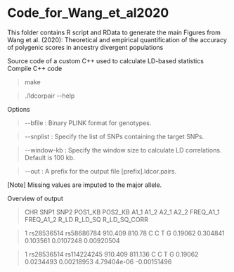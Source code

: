 # Code_for_Wang_et_al2020
This folder contains R script and RData to generate the main Figures from Wang et al. (2020): Theoretical and empirical quantification of the accuracy of polygenic scores in ancestry divergent populations

Source code of a custom C++ used to calculate LD-based statistics
Compile C++ code
> make

> ./ldcorpair --help

Options
> --bfile      : Binary PLINK format for genotypes.

> --snplist    : Specify the list of SNPs containing the target SNPs.

> --window-kb  : Specify the window size to calculate LD correlations. Default is 100 kb.

> --out        : A prefix for the output file [prefix].ldcor.pairs.

[Note] Missing values are imputed to the major allele.

Overview of output

> CHR	SNP1	SNP2	POS1_KB	POS2_KB	A1_1	A1_2	A2_1	A2_2	FREQ_A1_1	FREQ_A1_2	R_LD	R_LD_SQ	R_LD_SQ_CORR

> 1	rs28536514	rs58686784	910.409	810.78	C	C	T	G	0.19062	0.304841	0.103561	0.0107248	0.00920504

> 1	rs28536514	rs114224245	910.409	811.136	C	C	T	G	0.19062	0.0234493	0.00218953	4.79404e-06	-0.00151496
